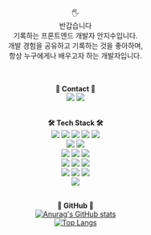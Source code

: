 <div align="center">
🖐<br>
반갑습니다<br>
기록하는 프론트엔드 개발자 안지수입니다.<br>
개발 경험을 공유하고 기록하는 것을 좋아하며,<br>
항상 누구에게나 배우고자 하는 개발자입니다.<br>
<br>
<br/>
  
**📍 Contact 📍**<br>
<a href="https://velog.io/@fejigu/series" target="_blank"><img src="https://img.shields.io/badge/Velog-20C997?style=flat-square&logo=Velog&logoColor=white"/></a>
<a href="mailto:guajs0818@gmail.com"><img src="https://img.shields.io/badge/Gmail-EA4335?style=flat-square&logo=Gmail&logoColor=white&link=mailto:guajs0818@gmail.com"/></a>
<br/>
<br/>
  
**🛠 Tech Stack 🛠**<br>
<img src="https://img.shields.io/badge/HTML5-E34F26?style=for-the-badge&logo=HTML5&logoColor=white">
<img src="https://img.shields.io/badge/JavaScript-F7DF1E?style=for-the-badge&logo=JavaScript&logoColor=white">
<img src="https://img.shields.io/badge/React-61DAFB?style=for-the-badge&logo=React&logoColor=white">
<img src="https://img.shields.io/badge/TypeScript-3178C6?style=for-the-badge&logo=TypeScript&logoColor=white">
<img src="https://img.shields.io/badge/Next.js-000000?style=for-the-badge&logo=Next.js&logoColor=white"><br>
<img src="https://img.shields.io/badge/Redux-764ABC?style=for-the-badge&logo=Redux&logoColor=white">
<img src="https://img.shields.io/badge/React Query-FF4154?style=for-the-badge&logo=React Query&logoColor=white"><br>
<img src="https://img.shields.io/badge/CSS3-1572B6?style=for-the-badge&logo=CSS3&logoColor=white">
<img src="https://img.shields.io/badge/Sass-CC6699?style=for-the-badge&logo=Sass&logoColor=white">
<img src="https://img.shields.io/badge/styled-components-DB7093?style=for-the-badge&logo=styled-components&logoColor=white"><br>
<img src="https://img.shields.io/badge/Axios-5A29E4?style=for-the-badge&logo=Axios&logoColor=white">
<img src="https://img.shields.io/badge/Prettier-F7B93E?style=for-the-badge&logo=Prettier&logoColor=white">
<img src="https://img.shields.io/badge/PWA-5A0FC8?style=for-the-badge&logo=PWA&logoColor=white"><br>
<img src="https://img.shields.io/badge/Visual Studio Code-007ACC?style=for-the-badge&logo=Visual Studio Code&logoColor=white">
<img src="https://img.shields.io/badge/GitHub-181717?style=for-the-badge&logo=GitHub&logoColor=white">
<img src="https://img.shields.io/badge/Figma-F24E1E?style=for-the-badge&logo=Figma&logoColor=white"><br>
<img src="https://img.shields.io/badge/Notion-000000?style=for-the-badge&logo=Notion&logoColor=white">
<br/>
<br/>
  
**🔎 GitHub 🔎**<br>
[![Anurag's GitHub stats](https://github-readme-stats.vercel.app/api?username=anjigu)](https://github.com/anuraghazra/github-readme-stats)<br>
[![Top Langs](https://github-readme-stats.vercel.app/api/top-langs/?username=anjigu&layout=compact)](https://github.com/anuraghazra/github-readme-stats)
</div>
